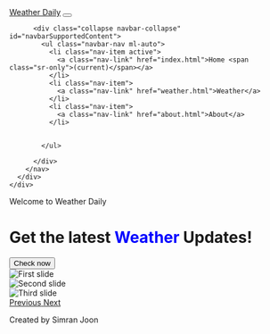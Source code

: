 <!DOCTYPE html>
<html lang="en">

<head>
  <meta charset="utf-8">
  <meta name="viewport" content="width=device-width,initial-scale=1.0">
  <!-- Latest compiled and minified CSS -->
  <link rel="stylesheet" href="https://maxcdn.bootstrapcdn.com/bootstrap/4.5.2/css/bootstrap.min.css">
  <link rel="stylesheet" href="https://cdnjs.cloudflare.com/ajax/libs/font-awesome/5.10.0/css/all.min.css" integrity="sha512-PgQMlq+nqFLV4ylk1gwUOgm6CtIIXkKwaIHp/PAIWHzig/lKZSEGKEysh0TCVbHJXCLN7WetD8TFecIky75ZfQ==" crossorigin="anonymous"
    referrerpolicy="no-referrer" />
  <!-- jQuery library -->
  <script src="https://ajax.googleapis.com/ajax/libs/jquery/3.5.1/jquery.min.js"></script>

  <!-- Popper JS -->
  <script src="https://cdnjs.cloudflare.com/ajax/libs/popper.js/1.16.0/umd/popper.min.js"></script>

  <!-- Latest compiled JavaScript -->
  <script src="https://maxcdn.bootstrapcdn.com/bootstrap/4.5.2/js/bootstrap.min.js"></script>
  <title>Weather Daily</title>
  <link rel="stylesheet" href="style.css">
  <link rel="shortcut icon" href="images/logo.jpeg" type="image/jpeg">

</head>

<body>
    <div class="container-fluid main_menu">
    <div class="row">
      <div class="col-md-10 col-12 mx-auto">
        <nav class="navbar navbar-expand-lg">
          <a class="navbar-brand" href="index.html"><i class="fas fa-cloud-sun"></i> Weather Daily</a>
          <button class="navbar-toggler" type="button" data-toggle="collapse" data-target="#navbarSupportedContent" aria-controls="navbarSupportedContent" aria-expanded="false" aria-label="Toggle navigation">
            <span class="navbar-toggler-icon"></span>
          </button>

          <div class="collapse navbar-collapse" id="navbarSupportedContent">
            <ul class="navbar-nav ml-auto">
              <li class="nav-item active">
                <a class="nav-link" href="index.html">Home <span class="sr-only">(current)</span></a>
              </li>
              <li class="nav-item">
                <a class="nav-link" href="weather.html">Weather</a>
              </li>
              <li class="nav-item">
                <a class="nav-link" href="about.html">About</a>
              </li>


            </ul>

          </div>
        </nav>
      </div>
    </div>
  </div>
  <!-- main header-->
  <div class="container-fluid main_header">
    <div class="row">
      <div class="col-md-10 col-12 mx-auto">
        <div class="row">
          <!-- left side div-->
          <div class="col-md-6 col-12 main_header_left">
            <p> Welcome to Weather Daily </p>
            <h1>Get the latest <span style="color: blue" > Weather </span> Updates!</h1>
            <a href="weather.html"><button> Check now </button></a>
          </div>
          <!--right side div-->
          <div class="col-md-6 col-12 main_header_right">
            <div id="carouselExampleControls" class="carousel slide" data-ride="carousel">
              <div class="carousel-inner">
                <div class="carousel-item active">
                  <img class="w-100" src="images/img_1.png" alt="First slide">
                </div>
                <div class="carousel-item">
                  <img class="w-100" src="images/img_2.png" alt="Second slide">
                </div>
                <div class="carousel-item">
                  <img class="w-100" src="images/img_3.png" alt="Third slide">
                </div>
              </div>
              <a class="carousel-control-prev" href="#carouselExampleControls" role="button" data-slide="prev">
                <span class="carousel-control-prev-icon" aria-hidden="true"></span>
                <span class="sr-only">Previous</span>
              </a>
              <a class="carousel-control-next" href="#carouselExampleControls" role="button" data-slide="next">
                <span class="carousel-control-next-icon" aria-hidden="true"></span>
                <span class="sr-only">Next</span>
              </a>
            </div>
          </div>
        </div>
      </div>
    </div>
  </div>
  </div>
  <!--Footer code-->
  <footer>
    <p> Created by Simran Joon </p>
  </footer>
</body>

</html>
